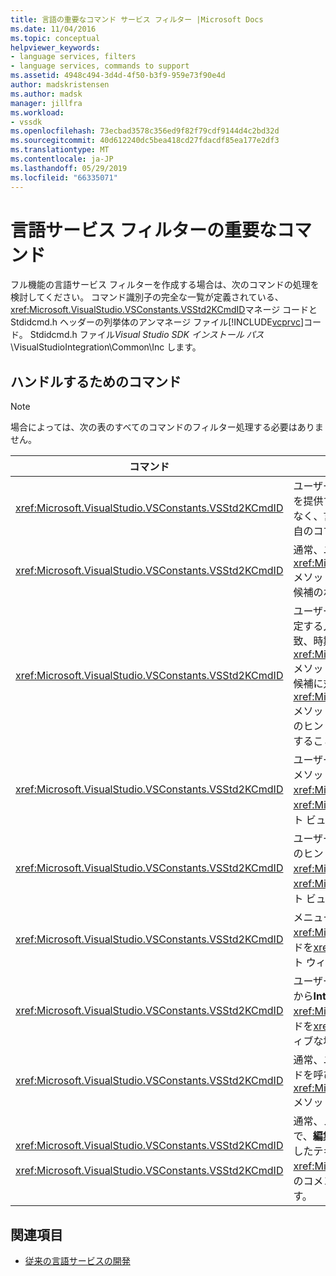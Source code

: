 ```yaml
---
title: 言語の重要なコマンド サービス フィルター |Microsoft Docs
ms.date: 11/04/2016
ms.topic: conceptual
helpviewer_keywords:
- language services, filters
- language services, commands to support
ms.assetid: 4948c494-3d4d-4f50-b3f9-959e73f90e4d
author: madskristensen
ms.author: madsk
manager: jillfra
ms.workload:
- vssdk
ms.openlocfilehash: 73ecbad3578c356ed9f82f79cdf9144d4c2bd32d
ms.sourcegitcommit: 40d612240dc5bea418cd27fdacdf85ea177e2df3
ms.translationtype: MT
ms.contentlocale: ja-JP
ms.lasthandoff: 05/29/2019
ms.locfileid: "66335071"
---
```

# <a name="important-commands-for-language-service-filters"></a>言語サービス フィルターの重要なコマンド
フル機能の言語サービス フィルターを作成する場合は、次のコマンドの処理を検討してください。 コマンド識別子の完全な一覧が定義されている、<xref:Microsoft.VisualStudio.VSConstants.VSStd2KCmdID>マネージ コードと Stdidcmd.h ヘッダーの列挙体のアンマネージ ファイル[!INCLUDE[vcprvc](../../code-quality/includes/vcprvc_md.md)]コード。 Stdidcmd.h ファイル*Visual Studio SDK インストール パス*\VisualStudioIntegration\Common\Inc します。

## <a name="commands-to-handle"></a>ハンドルするためのコマンド

> [!NOTE]
> 場合によっては、次の表のすべてのコマンドのフィルター処理する必要はありません。

|コマンド|説明|
|-------------|-----------------|
|<xref:Microsoft.VisualStudio.VSConstants.VSStd2KCmdID>|ユーザーを右クリックしたときに送信されます。 このコマンドでは、ショートカット メニューを提供する時間があることを示します。 このコマンドを処理しない場合、テキスト エディターはなく、言語固有のコマンドの既定のショートカット メニューを提供します。 このメニューで、独自のコマンドは、コマンドを処理し、手動でショートカット メニューを表示します。|
|<xref:Microsoft.VisualStudio.VSConstants.VSStd2KCmdID>|通常、ユーザーが CTRL + J を入力したときを送信します。 呼び出す、<xref:Microsoft.VisualStudio.TextManager.Interop.IVsTextView.UpdateCompletionStatus%2A>メソッドを<xref:Microsoft.VisualStudio.TextManager.Interop.IVsTextView>ステートメント入力候補のボックスを表示します。|
|<xref:Microsoft.VisualStudio.VSConstants.VSStd2KCmdID>|ユーザーが文字を入力したときに送信されます。 トリガーの文字を入力し、ステートメントを指定する入力候補、メソッドのヒント、および構文の色分けなどのテキスト マーカーかっこの一致、時期を決定するには、このコマンドとエラーのマーカーを監視します。 呼び出す、<xref:Microsoft.VisualStudio.TextManager.Interop.IVsTextView.UpdateCompletionStatus%2A>メソッドを<xref:Microsoft.VisualStudio.TextManager.Interop.IVsTextView>ステートメント入力候補に対して、<xref:Microsoft.VisualStudio.TextManager.Interop.IVsMethodTipWindow.SetMethodData%2A>メソッドを<xref:Microsoft.VisualStudio.TextManager.Interop.IVsMethodTipWindow>メソッドのヒント。 テキスト マーカーをサポートするには、型指定されている文字が、マーカーを更新することが必要かどうかを判断するには、このコマンドを監視します。|
|<xref:Microsoft.VisualStudio.VSConstants.VSStd2KCmdID>|ユーザーが Enter キーを入力したときに送信されます。 次のコマンドを呼び出すことによって、メソッドのヒント ウィンドウを無視する場合の判別を監視、<xref:Microsoft.VisualStudio.TextManager.Interop.IVsMethodData.OnDismiss%2A>メソッドを<xref:Microsoft.VisualStudio.TextManager.Interop.IVsMethodData>します。 既定では、テキスト ビューは、このコマンドを処理します。|
|<xref:Microsoft.VisualStudio.VSConstants.VSStd2KCmdID>|ユーザーは、Backspace キーを入力したときに送信されます。 呼び出すことによってメソッドのヒント ウィンドウを閉じるタイミングを決定するモニター、<xref:Microsoft.VisualStudio.TextManager.Interop.IVsMethodData.OnDismiss%2A>メソッドを<xref:Microsoft.VisualStudio.TextManager.Interop.IVsMethodData>します。 既定では、テキスト ビューは、このコマンドを処理します。|
|<xref:Microsoft.VisualStudio.VSConstants.VSStd2KCmdID>|メニューまたはショートカット キーから送信されます。 呼び出す、<xref:Microsoft.VisualStudio.TextManager.Interop.IVsTextView.UpdateTipWindow%2A>メソッドを<xref:Microsoft.VisualStudio.TextManager.Interop.IVsTextView>とパラメーター情報、ヒント ウィンドウを更新します。|
|<xref:Microsoft.VisualStudio.VSConstants.VSStd2KCmdID>|ユーザーが変数上に置いたまたは変数にカーソルを位置付けます選択して、送信**クイック ヒント**から**IntelliSense**で、**編集**メニュー。 呼び出すことによって、ヒントで変数の型を返す、<xref:Microsoft.VisualStudio.TextManager.Interop.IVsTextView.UpdateTipWindow%2A>メソッドを<xref:Microsoft.VisualStudio.TextManager.Interop.IVsTextView>します。 デバッグがアクティブな場合は、ヒント、変数の値を表示するもする必要があります。|
|<xref:Microsoft.VisualStudio.VSConstants.VSStd2KCmdID>|通常、ユーザーが ctrl キーを押しながら space キーを入力したときに送信します。 このコマンドを呼び出す言語サービスに指示、<xref:Microsoft.VisualStudio.TextManager.Interop.IVsTextView.UpdateCompletionStatus%2A>メソッドを<xref:Microsoft.VisualStudio.TextManager.Interop.IVsTextView>します。|
|<xref:Microsoft.VisualStudio.VSConstants.VSStd2KCmdID><br /><br /> <xref:Microsoft.VisualStudio.VSConstants.VSStd2KCmdID>|通常、メニューから送信**選択範囲のコメント**または**選択範囲のコメントを解除します**から**詳細**で、**編集**メニュー。 <xref:Microsoft.VisualStudio.VSConstants.VSStd2KCmdID> ユーザーが選択したテキストをコメントにすることを示します<xref:Microsoft.VisualStudio.VSConstants.VSStd2KCmdID>ユーザーが選択されているテキストのコメントを解除することを示します。 これらのコマンドは、言語サービスでのみ実装できます。|

## <a name="see-also"></a>関連項目
- [従来の言語サービスの開発](../../extensibility/internals/developing-a-legacy-language-service.md)